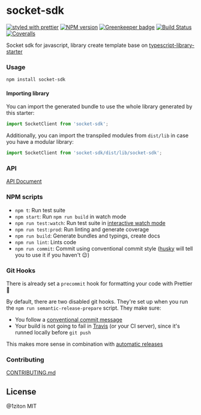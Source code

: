 # socket-sdk

[![styled with prettier](https://img.shields.io/badge/styled_with-prettier-ff69b4.svg)](https://github.com/prettier/prettier)
[![NPM version](https://img.shields.io/npm/v/socket-sdk.svg?style=flat-square)](https://www.npmjs.com/package/socket-sdk)
[![Greenkeeper badge](https://badges.greenkeeper.io/1ziton/socket-sdk.svg)](https://greenkeeper.io/)
[![Build Status](https://travis-ci.org/1ziton/socket-sdk.svg?branch=master)](https://travis-ci.org/1ziton/socket-sdk)
[![Coveralls](https://img.shields.io/coveralls/1ziton/socket-sdk.svg)](https://coveralls.io/github/1ziton/socket-sdk)

Socket sdk for javascript, library create template base on [typescript-library-starter](https://github.com/alexjoverm/typescript-library-starter)

### Usage

```bash
npm install socket-sdk
```

#### Importing library

You can import the generated bundle to use the whole library generated by this starter:

```javascript
import SocketClient from 'socket-sdk';
```

Additionally, you can import the transpiled modules from `dist/lib` in case you have a modular library:

```javascript
import SocketClient from 'socket-sdk/dist/lib/socket-sdk';
```

### API

[API Document](http://fex.1ziton.com/socket-sdk/)

### NPM scripts

- `npm t`: Run test suite
- `npm start`: Run `npm run build` in watch mode
- `npm run test:watch`: Run test suite in [interactive watch mode](http://facebook.github.io/jest/docs/cli.html#watch)
- `npm run test:prod`: Run linting and generate coverage
- `npm run build`: Generate bundles and typings, create docs
- `npm run lint`: Lints code
- `npm run commit`: Commit using conventional commit style ([husky](https://github.com/typicode/husky) will tell you to use it if you haven't :wink:)

### Git Hooks

There is already set a `precommit` hook for formatting your code with Prettier :nail_care:

By default, there are two disabled git hooks. They're set up when you run the `npm run semantic-release-prepare` script. They make sure:

- You follow a [conventional commit message](https://github.com/conventional-changelog/conventional-changelog)
- Your build is not going to fail in [Travis](https://travis-ci.org) (or your CI server), since it's runned locally before `git push`

This makes more sense in combination with [automatic releases](#automatic-releases)

### Contributing

[CONTRIBUTING.md](https://github.com/1ziton/socket-sdk/blob/master/CONTRIBUTING.md)

## License

@1ziton MIT

